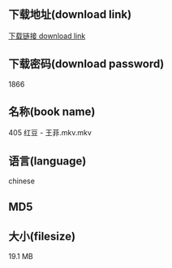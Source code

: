 ## 下载地址(download link)
[下载链接 download link](https://tutu365.netlify.app/?s=405+%E7%BA%A2%E8%B1%86+-+%E7%8E%8B%E8%8F%B2.mkv)

## 下载密码(download password)
1866

## 名称(book name)
405 红豆 - 王菲.mkv.mkv

## 语言(language)
chinese

## MD5


## 大小(filesize)
19.1 MB
